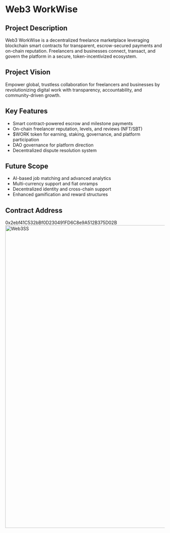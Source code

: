# Web3 WorkWise

## Project Description

Web3 WorkWise is a decentralized freelance marketplace leveraging blockchain smart contracts for transparent, escrow-secured payments and on-chain reputation. Freelancers and businesses connect, transact, and govern the platform in a secure, token-incentivized ecosystem.

## Project Vision

Empower global, trustless collaboration for freelancers and businesses by revolutionizing digital work with transparency, accountability, and community-driven growth.

## Key Features

- Smart contract-powered escrow and milestone payments
- On-chain freelancer reputation, levels, and reviews (NFT/SBT)
- $WORK token for earning, staking, governance, and platform participation
- DAO governance for platform direction
- Decentralized dispute resolution system

## Future Scope

- AI-based job matching and advanced analytics
- Multi-currency support and fiat onramps
- Decentralized identity and cross-chain support
- Enhanced gamification and reward structures
  
## Contract Address
0x2ebf41C532bBf0D230491FD6C8e9A512B375D02B
<img width="1470" height="956" alt="Web3SS" src="https://github.com/user-attachments/assets/5f6b14ce-0684-4bdb-92fe-4a9703e31119" />
